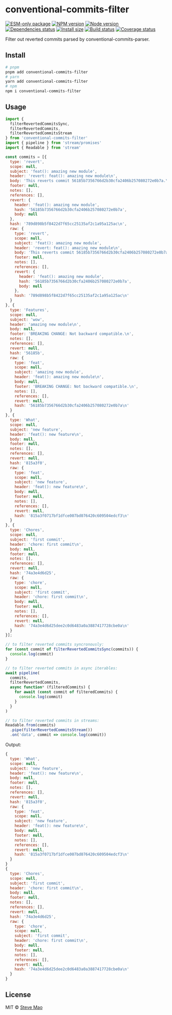 # conventional-commits-filter 

[![ESM-only package][package]][package-url]
[![NPM version][npm]][npm-url]
[![Node version][node]][node-url]
[![Dependencies status][deps]][deps-url]
[![Install size][size]][size-url]
[![Build status][build]][build-url]
[![Coverage status][coverage]][coverage-url]

[package]: https://img.shields.io/badge/package-ESM--only-ffe536.svg
[package-url]: https://nodejs.org/api/esm.html

[npm]: https://img.shields.io/npm/v/conventional-commits-filter.svg
[npm-url]: https://npmjs.com/package/conventional-commits-filter

[node]: https://img.shields.io/node/v/conventional-commits-filter.svg
[node-url]: https://nodejs.org

[deps]: https://img.shields.io/librariesio/release/npm/conventional-commits-filter
[deps-url]: https://libraries.io/npm/conventional-commits-filter/tree

[size]: https://packagephobia.com/badge?p=conventional-commits-filter
[size-url]: https://packagephobia.com/result?p=conventional-commits-filter

[build]: https://img.shields.io/github/actions/workflow/status/nholuongut/conventional-changelog/tests.yaml?branch=master
[build-url]: https://github.com/nholuongut/conventional-changelog/actions

[coverage]: https://coveralls.io/repos/github/nholuongut/conventional-changelog/badge.svg?branch=master
[coverage-url]: https://coveralls.io/github/nholuongut/conventional-changelog?branch=master

Filter out reverted commits parsed by conventional-commits-parser.

## Install

```bash
# pnpm
pnpm add conventional-commits-filter
# yarn
yarn add conventional-commits-filter
# npm
npm i conventional-commits-filter
```

## Usage

```js
import {
  filterRevertedCommitsSync,
  filterRevertedCommits,
  filterRevertedCommitsStream
} from 'conventional-commits-filter'
import { pipeline } from 'stream/promises'
import { Readable } from 'stream'

const commits = [{
  type: 'revert',
  scope: null,
  subject: 'feat(): amazing new module',
  header: 'revert: feat(): amazing new module\n',
  body: 'This reverts commit 56185b7356766d2b30cfa2406b257080272e0b7a.\n',
  footer: null,
  notes: [],
  references: [],
  revert: {
    header: 'feat(): amazing new module',
    hash: '56185b7356766d2b30cfa2406b257080272e0b7a',
    body: null
  },
  hash: '789d898b5f8422d7f65cc25135af2c1a95a125ac\n',
  raw: {
    type: 'revert',
    scope: null,
    subject: 'feat(): amazing new module',
    header: 'revert: feat(): amazing new module\n',
    body: 'This reverts commit 56185b7356766d2b30cfa2406b257080272e0b7a.\n',
    footer: null,
    notes: [],
    references: [],
    revert: {
      header: 'feat(): amazing new module',
      hash: '56185b7356766d2b30cfa2406b257080272e0b7a',
      body: null
    },
    hash: '789d898b5f8422d7f65cc25135af2c1a95a125ac\n'
  }
}, {
  type: 'Features',
  scope: null,
  subject: 'wow',
  header: 'amazing new module\n',
  body: null,
  footer: 'BREAKING CHANGE: Not backward compatible.\n',
  notes: [],
  references: [],
  revert: null,
  hash: '56185b',
  raw: {
    type: 'feat',
    scope: null,
    subject: 'amazing new module',
    header: 'feat(): amazing new module\n',
    body: null,
    footer: 'BREAKING CHANGE: Not backward compatible.\n',
    notes: [],
    references: [],
    revert: null,
    hash: '56185b7356766d2b30cfa2406b257080272e0b7a\n'
  }
}, {
  type: 'What',
  scope: null,
  subject: 'new feature',
  header: 'feat(): new feature\n',
  body: null,
  footer: null,
  notes: [],
  references: [],
  revert: null,
  hash: '815a3f0',
  raw: {
    type: 'feat',
    scope: null,
    subject: 'new feature',
    header: 'feat(): new feature\n',
    body: null,
    footer: null,
    notes: [],
    references: [],
    revert: null,
    hash: '815a3f0717bf1dfce007bd076420c609504edcf3\n'
  }
}, {
  type: 'Chores',
  scope: null,
  subject: 'first commit',
  header: 'chore: first commit\n',
  body: null,
  footer: null,
  notes: [],
  references: [],
  revert: null,
  hash: '74a3e4d6d25',
  raw: {
    type: 'chore',
    scope: null,
    subject: 'first commit',
    header: 'chore: first commit\n',
    body: null,
    footer: null,
    notes: [],
    references: [],
    revert: null,
    hash: '74a3e4d6d25dee2c0d6483a0a3887417728cbe0a\n'
  }
}];

// to filter reverted commits syncronously:
for (const commit of filterRevertedCommitsSync(commits)) {
  console.log(commit)
}

// to filter reverted commits in async iterables:
await pipeline(
  commits,
  filterRevertedCommits,
  async function* (filteredCommits) {
    for await (const commit of filteredCommits) {
      console.log(commit)
    }
  }
)

// to filter reverted commits in streams:
Readable.from(commits)
  .pipe(filterRevertedCommitsStream())
  .on('data', commit => console.log(commit))
```

Output:

```js
{
  type: 'What',
  scope: null,
  subject: 'new feature',
  header: 'feat(): new feature\n',
  body: null,
  footer: null,
  notes: [],
  references: [],
  revert: null,
  hash: '815a3f0',
  raw: {
    type: 'feat',
    scope: null,
    subject: 'new feature',
    header: 'feat(): new feature\n',
    body: null,
    footer: null,
    notes: [],
    references: [],
    revert: null,
    hash: '815a3f0717bf1dfce007bd076420c609504edcf3\n'
  }
}
{
  type: 'Chores',
  scope: null,
  subject: 'first commit',
  header: 'chore: first commit\n',
  body: null,
  footer: null,
  notes: [],
  references: [],
  revert: null,
  hash: '74a3e4d6d25',
  raw: {
    type: 'chore',
    scope: null,
    subject: 'first commit',
    header: 'chore: first commit\n',
    body: null,
    footer: null,
    notes: [],
    references: [],
    revert: null,
    hash: '74a3e4d6d25dee2c0d6483a0a3887417728cbe0a\n'
  }
}
```

## License

MIT © [Steve Mao](https://github.com/stevemao)

